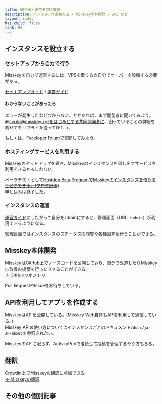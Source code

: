 ```yaml
---
title: 開発者・運営者向け情報
description: インスタンス運営方法 / Misskey本体開発 / API など
layout: index
has_child: false
rank: 98
---
```

## インスタンスを設立する
### セットアップから自力で行う
Misskeyを自力で運営するには、VPSを借りるか自分でサーバーを設備する必要がある。

[セットアップガイド](https://github.com/syuilo/misskey/blob/master/docs/setup.ja.md) / [運営ガイド](https://github.com/syuilo/misskey/blob/master/docs/manage.ja.md)

#### わからないことがあったら
エラーが発生したなどわからないことがあれば、まず開発者に聞いてみよう。  
@syuilo@misskey.xyzをはじめとする共同開発者に、困っていることの詳細を載せてをリプライを送ってほしい。

もしくは、[Fedeloper Folum](https://forum.fedeloper.jp/)で質問してみよう。

### ホスティングサービスを利用する
Misskeyのセットアップを省き、Misskeyのインスタンスを貸し出すサービスを利用できるかもしれない。

~~ベータテストとして[Hostdon Beta ProgramでMisskeyのインスタンスを借りることができる。](https://beta.hostdon.jp/)[(ブログ記事)](../../blog/2018/08/12_3_hostdon/)~~  
申し込みは終了した。

### インスタンスの運営
[運営ガイド](https://github.com/syuilo/misskey/blob/master/docs/manage.ja.md)にしたがって自分をadminにすると、管理画面（URL: `/admin`）が利用できるようになる。

管理画面ではインスタンスのステータスの閲覧や各種設定を行うことができる。

## Misskey本体開発
MisskeyはGitHub上でソースコードを公開しており、自分で改造したりMisskeyに改善の提案を行ったりすることができる。  
[→ GitHubリポジトリ](https://github.com/syuilo/misskey)

Pull RequestやIssueをお待ちしている。

## APIを利用してアプリを作成する
MisskeyはAPIを公開している。(Misskey Web自体もAPIを利用して通信している。)  
Misskey APIの使い方についてはインスタンスごとのドキュメント`/docs/ja-JP/about`を参照されたい。

MisskeyのAPIに限らず、ActivityPubで接続して投稿を管理するやり方もある。

## 翻訳
Crowdin上でMisskeyの翻訳に参加できる。  
[→ Misskeyの翻訳](https://github.com/syuilo/misskey/blob/master/docs/translate.ja.md)

## その他の個別記事